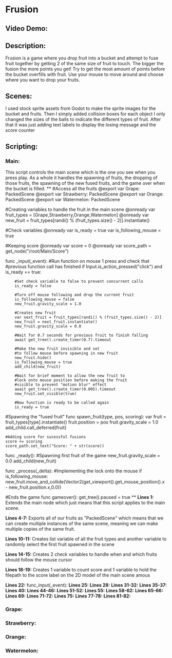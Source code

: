 # Frusion
## Video Demo:
## Description:
Frusion is a game where you drop fruit into a bucket and attempt to fuse fruit together by getting 2 of the same size of fruit to touch. The bigger the fusion 
the more points you get! Try to get the most amount of points before the bucket overfills with fruit. Use your mouse to move around and choose where you want
to drop your fruits.
## Scenes:
I used stock sprite assets from Godot to make the sprite images for the bucket and fruits. Then I simply added collision boxes for each object
I only changed the sizes of the balls to indicate the different types of fruit. After that it was just adding text labels to display the losing message
and the score counter

## Scripting:
### Main:
This script controls the main scene which is the one you see when you press play. As a whole it handles the spawning of fruits, the dropping of those fruits,
the spawning of the new fused fruits, and the game over when the bucket is filled.
**
#Access all the fruits
@export var Grape: PackedScene
@export var Strawberry: PackedScene
@export var Orange: PackedScene
@export var Watermelon: PackedScene

#Creating variables to handle the fruit in the main scene
@onready var fruit_types = [Grape,Strawberry,Orange,Watermelon]
@onready var new_fruit = fruit_types[randi() % (fruit_types.size() - 2)].instantiate()

#Check variables
@onready var is_ready = true
var is_following_mouse = true

#Keeping score
@onready var score = 0
@onready var score_path = get_node("/root/Main/Score")


func _input(_event):
	#Run function on mouse 1 press and check that 
	#previous function call has finished
	if Input.is_action_pressed("click") and is_ready == true:
		
		#Set check variable to false to prevent concurrent calls
		is_ready = false
		
		#Turn off mouse following and drop the current fruit
		is_following_mouse = false
		new_fruit.gravity_scale = 1.0
		
		#Creates new fruit 
		var next_fruit = fruit_types[randi() % (fruit_types.size() - 2)]
		new_fruit = next_fruit.instantiate()
		new_fruit.gravity_scale = 0.0
		
		#Wait for 0.7 seconds for previous fruit to finish falling
		await get_tree().create_timer(0.7).timeout
		
		#Make the new fruit invisible and set 
		#to follow mouse before spawning in new fruit
		new_fruit.hide()
		is_following_mouse = true
		add_child(new_fruit)
		
		#Wait for brief moment to allow the new fruit to 
		#lock onto mouse position before making the fruit 
		#visible to prevent "motion blur" effect
		await get_tree().create_timer(0.005).timeout
		new_fruit.set_visible(true)
		
		#Now function is ready to be called again
		is_ready = true
		
#Spawning the "fused fruit"
func spawn_fruit(type, pos, scoring):
	var fruit = fruit_types[type].instantiate()
	fruit.position = pos
	fruit.gravity_scale = 1.0
	add_child.call_deferred(fruit)
	
	#Adding score for sucessful fusions
	score += scoring
	score_path.set_text("Score: " + str(score))
	
	
func _ready():
	#Spawning first fruit of the game
	new_fruit.gravity_scale = 0.0
	add_child(new_fruit)
	
	
func _process(_delta):
	#Implementing the lock onto the mouse
	if is_following_mouse:
		new_fruit.move_and_collide(Vector2(get_viewport().get_mouse_position().x - new_fruit.position.x,0.0))
		
#Ends the game
func gameover():
	get_tree().paused = true
**
**Lines 1:**
Extends the main node which just means that this script applies to the main scene.

**Lines 4-7:**
Exports all of our fruits as "PackedScene" which means that we can create multiple instances of the same scene, meaning we can make multiple copies
of the same fruit.

**Lines 10-11:**
Creates list variable of all the fruit types and another variable to randomly select the first fruit spawned in the scene

**Lines 14-15:**
Creates 2 check variables to handle when and which fruits should follow the mouse cursor 

**Lines 18-19:**
Creates 1 variable to count score and 1 variable to hold the filepath to the score label on the 2D model of the main scene
amous

**Lines 22:**
func_input(_event):
**Lines 25:**
**Lines 28:**
**Lines 31-32:**
**Lines 35-37:**
**Lines 40:**
**Lines 44-46:**
**Lines 51-52:**
**Lines 55:**
**Lines 58-62:**
**Lines 65-66:**
**Lines 69:**
**Lines 71-72:**
**Lines 75:**
**Lines 77-78:**
**Lines 81-82:**
### Grape:
### Strawberry:
### Orange:
### Watermelon:
